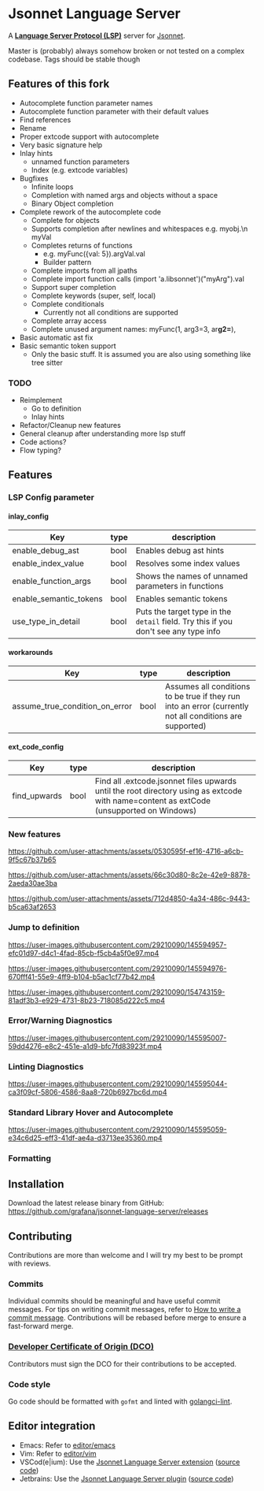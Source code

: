 # Jsonnet Language Server

A **[Language Server Protocol (LSP)](https://langserver.org)** server for [Jsonnet](https://jsonnet.org).

Master is (probably) always somehow broken or not tested on a complex codebase. Tags should be stable though

## Features of this fork

 * Autocomplete function parameter names
 * Autocomplete function parameter with their default values
 * Find references
 * Rename
 * Proper extcode support with autocomplete
 * Very basic signature help
 * Inlay hints
   * unnamed function parameters
   * Index (e.g. extcode variables)
 * Bugfixes
    * Infinite loops
    * Completion with named args and objects without a space
    * Binary Object completion
  * Complete rework of the autocomplete code
    * Complete for objects
    * Supports completion after newlines and whitespaces e.g. myobj.\n  myVal
    * Completes returns of functions
      * e.g. myFunc({val: 5}).argVal.val
      * Builder pattern
    * Complete imports from all jpaths
    * Complete import function calls (import 'a.libsonnet')("myArg").val
    * Support super completion
    * Complete keywords (super, self, local)
    * Complete conditionals
      * Currently not all conditions are supported
    * Complete array access
    * Complete unused argument names: myFunc(1, arg3=3, ar**g2=**),
  * Basic automatic ast fix
  * Basic semantic token support
    * Only the basic stuff. It is assumed you are also using something like tree sitter

### TODO
 * Reimplement
    * Go to definition
    * Inlay hints
 * Refactor/Cleanup new features
 * General cleanup after understanding more lsp stuff
 * Code actions?
 * Flow typing?

## Features

### LSP Config parameter

#### inlay_config
| Key    | type | description |
| -------- | ------- | ------- |
| enable_debug_ast | bool    | Enables debug ast hints |
| enable_index_value | bool     | Resolves some index values |
| enable_function_args    | bool    | Shows the names of unnamed parameters in functions |
| enable_semantic_tokens    | bool    | Enables semantic tokens |
| use_type_in_detail    | bool    | Puts the target type in the `detail` field. Try this if you don't see any type info |

#### workarounds
| Key    | type | description |
| -------- | ------- | ------- |
| assume_true_condition_on_error | bool    | Assumes all conditions to be true if they run into an error (currently not all conditions are supported) |

#### ext_code_config
| Key    | type | description |
| -------- | ------- | ------- |
| find_upwards | bool    | Find all <name>.extcode.jsonnet files upwards until the root directory using as extcode with name=content as extCode (unsupported on Windows) |

### New features

https://github.com/user-attachments/assets/0530595f-ef16-4716-a6cb-9f5c67b37b65

https://github.com/user-attachments/assets/66c30d80-8c2e-42e9-8878-2aeda30ae3ba

https://github.com/user-attachments/assets/712d4850-4a34-486c-9443-b5ca63af2653



### Jump to definition




https://user-images.githubusercontent.com/29210090/145594957-efc01d97-d4c1-4fad-85cb-f5cb4a5f0e97.mp4

https://user-images.githubusercontent.com/29210090/145594976-670fff41-55e9-4ff9-b104-b5ac1cf77b42.mp4

https://user-images.githubusercontent.com/29210090/154743159-81adf3b3-e929-4731-8b23-718085d222c5.mp4

### Error/Warning Diagnostics

https://user-images.githubusercontent.com/29210090/145595007-59dd4276-e8c2-451e-a1d9-bfc7fd83923f.mp4

### Linting Diagnostics

https://user-images.githubusercontent.com/29210090/145595044-ca3f09cf-5806-4586-8aa8-720b6927bc6d.mp4

### Standard Library Hover and Autocomplete

https://user-images.githubusercontent.com/29210090/145595059-e34c6d25-eff3-41df-ae4a-d3713ee35360.mp4

### Formatting

## Installation

Download the latest release binary from GitHub: https://github.com/grafana/jsonnet-language-server/releases

## Contributing

Contributions are more than welcome and I will try my best to be prompt
with reviews.

### Commits

Individual commits should be meaningful and have useful commit messages.
For tips on writing commit messages, refer to [How to write a commit
message](https://chris.beams.io/posts/git-commit/). Contributions will
be rebased before merge to ensure a fast-forward merge.

### [Developer Certificate of Origin (DCO)](https://github.com/probot/dco#how-it-works)

Contributors must sign the DCO for their contributions to be accepted.

### Code style

Go code should be formatted with `gofmt` and linted with
[golangci-lint](https://golangci-lint.run/).

## Editor integration

* Emacs: Refer to [editor/emacs](editor/emacs)
* Vim: Refer to [editor/vim](editor/vim)
* VSCod(e|ium): Use the [Jsonnet Language Server extension](https://marketplace.visualstudio.com/items?itemName=Grafana.vscode-jsonnet) ([source code](https://github.com/grafana/vscode-jsonnet))
* Jetbrains: Use the [Jsonnet Language Server plugin](https://plugins.jetbrains.com/plugin/18752-jsonnet-language-server) ([source code](https://github.com/zzehring/intellij-jsonnet))
